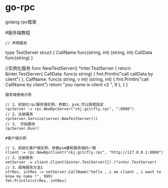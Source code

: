 # go-rpc
golang rpc框架

#服务端教程
```
// 声明服务
```
type TestServer struct {
	CallName func(string, int) (string, int)
	CallData func(string)
}

//实例化服务
func NewTestServer() *inter.TestServer {
	return &inter.TestServer{
		CallData: func(s string) {
			fmt.Println("call callData by client")
		},
		CallName: func(s string, v int) (string, int) {
			fmt.Println("call CallName by client")
			return "you name is client v2 ", 9
		},
	}
}
```
服务端使用示例
```

	// 1、初始化rpc服务端实例，参数1，psm,可以随意指定
	rpcServer := rpc.NewRpcServer("ckj.gitcfly.rpc", ":8080")
	// 2、注册服务
	rpcServer.Service(server.NewTestServer())
	// 3、 开始服务
	rpcServer.Run()
```
#客户端示例
```
	// 1、初始化客户端实例，参数psm要和服务端的一致
	client := rpc.NewRpcClient("ckj.gitcfly.rpc", "http://127.0.0.1:8080")
	// 2、注册服务
	netServer := client.Client(&inter.TestServer{}).(*inter.TestServer)
	// 3、调用服务方法1
	strRes, intRes := netServer.CallName("hello , i am client , i want to know my name !", 999)
	fmt.Println(strRes, intRes)
```
